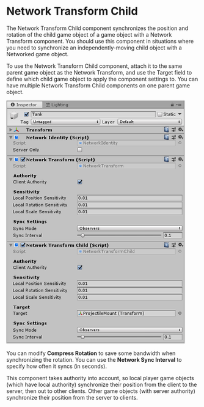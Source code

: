 # Network Transform Child

The Network Transform Child component synchronizes the position and rotation of the child game object of a game object with a Network Transform component. You should use this component in situations where you need to synchronize an independently-moving child object with a Networked game object.

To use the Network Transform Child component, attach it to the same parent game object as the Network Transform, and use the Target field to define which child game object to apply the component settings to. You can have multiple Network Transform Child components on one parent game object.

![The Network Transform Child component](/img/components/NetworkTransform.png)

You can modify **Compress Rotation** to save some bandwidth when synchronizing the rotation. You can use the **Network Sync Interval** to specify how often it syncs (in seconds).

This component takes authority into account, so local player game objects (which have local authority) synchronize their position from the client to the server, then out to other clients. Other game objects (with server authority) synchronize their position from the server to clients.
